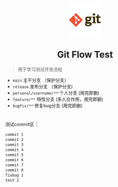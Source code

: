 <p align="center">
    <img width="100" src="https://raw.githubusercontent.com/github/explore/80688e429a7d4ef2fca1e82350fe8e3517d3494d/topics/git/git.png">
</p>
<h1 align="center">Git Flow Test</h1>

> 用于学习测试开发流程

+ `main` 主干分支 （保护分支）
+ `release` 发布分支 （保护分支)
+ `personal/username/**` 个人分支 (用完即删)
+ `feature/**` 特性分支 (多人合作用，用完即删)
+ `bugfix/**` 修复bug分支 (用完即删)
<h1 align="center"></h1>

测试commit区：
```
commit 1
commit 2
commit 3
commit 4
commit 5
commit 6
commit 7
commit 8
fixbug 1
test 2
```
